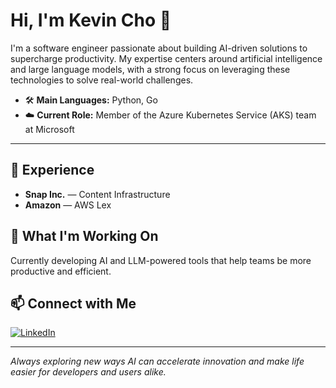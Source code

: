 # Hi, I'm Kevin Cho 👋

I'm a software engineer passionate about building AI-driven solutions to supercharge productivity. My expertise centers around artificial intelligence and large language models, with a strong focus on leveraging these technologies to solve real-world challenges.

- 🛠️ **Main Languages:** Python, Go
- ☁️ **Current Role:** Member of the Azure Kubernetes Service (AKS) team at Microsoft

---

## 💼 Experience

- **Snap Inc.** — Content Infrastructure
- **Amazon** — AWS Lex

## 🌱 What I'm Working On
Currently developing AI and LLM-powered tools that help teams be more productive and efficient.

## 📫 Connect with Me
[![LinkedIn](https://img.shields.io/badge/LinkedIn-blue?logo=linkedin&logoColor=white)](https://www.linkedin.com/in/chojskevin/)

---

*Always exploring new ways AI can accelerate innovation and make life easier for developers and users alike.*
